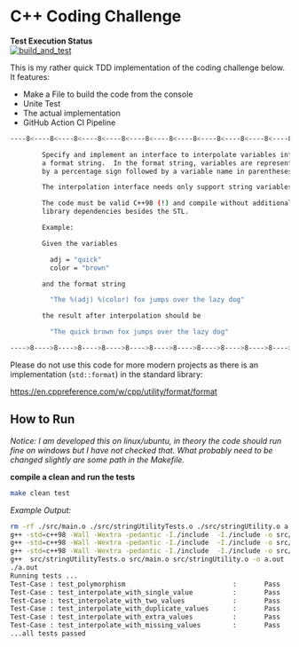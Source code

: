 # C++ Coding Challenge

**Test Execution Status**  
[![build_and_test](https://github.com/Felix-Quehl/cpp_playground/actions/workflows/c-cpp.yml/badge.svg)](https://github.com/Felix-Quehl/cpp_playground/actions/workflows/c-cpp.yml)

This is my rather quick TDD implementation of the coding challenge below.  
It features:

* Make a File to build the code from the console
* Unite Test
* The actual implementation
* GitHub Action CI Pipeline

```bash
----8<----8<----8<----8<----8<----8<----8<----8<----8<----8<----8<----8<----8<----

        Specify and implement an interface to interpolate variables into
        a format string.  In the format string, variables are represented
        by a percentage sign followed by a variable name in parentheses.

        The interpolation interface needs only support string variables.

        The code must be valid C++98 (!) and compile without additional
        library dependencies besides the STL.

        Example:

        Given the variables

          adj = "quick"
          color = "brown"

        and the format string

          "The %(adj) %(color) fox jumps over the lazy dog"

        the result after interpolation should be

          "The quick brown fox jumps over the lazy dog"

---->8---->8---->8---->8---->8---->8---->8---->8---->8---->8---->8---->8---->8----
```

Please do not use this code for more modern projects as there is an implementation (`std::format`) in the standard library:

https://en.cppreference.com/w/cpp/utility/format/format

## How to Run

*Notice: I am developed this on linux/ubuntu, in theory the code should run fine on windows but I have not checked that. What probably need to be changed slightly are some path in the Makefile.*

**compile a clean and run the tests**

```bash
make clean test
```

*Example Output:*

```bash
rm -rf ./src/main.o ./src/stringUtilityTests.o ./src/stringUtility.o a.out
g++ -std=c++98 -Wall -Wextra -pedantic -I./include  -I./include -o src/stringUtilityTests.o -c src/stringUtilityTests.cpp 
g++ -std=c++98 -Wall -Wextra -pedantic -I./include  -I./include -o src/main.o -c src/main.cpp 
g++ -std=c++98 -Wall -Wextra -pedantic -I./include  -I./include -o src/stringUtility.o -c src/stringUtility.cpp 
g++  src/stringUtilityTests.o src/main.o src/stringUtility.o -o a.out
./a.out
Running tests ...
Test-Case : test_polymorphism                           :       Pass
Test-Case : test_interpolate_with_single_value          :       Pass
Test-Case : test_interpolate_with_two_values            :       Pass
Test-Case : test_interpolate_with_duplicate_values      :       Pass
Test-Case : test_interpolate_with_extra_values          :       Pass
Test-Case : test_interpolate_with_missing_values        :       Pass
...all tests passed
```
